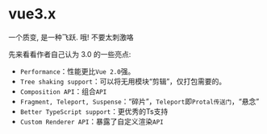 # vue3.x 
一个质变, 是一种飞跃. 哦! 不要太刺激咯



先来看看作者自己认为 3.0 的一些亮点:


- `Performance`：性能更比`Vue 2.0`强。
- `Tree shaking support`：可以将无用模块“剪辑”，仅打包需要的。
- `Composition API`：组合`API`
- `Fragment, Teleport, Suspense`：“碎片”，`Teleport`即`Protal传送门`，“悬念”
- `Better TypeScript support`：更优秀的Ts支持
- `Custom Renderer API`：暴露了自定义渲染`API`

